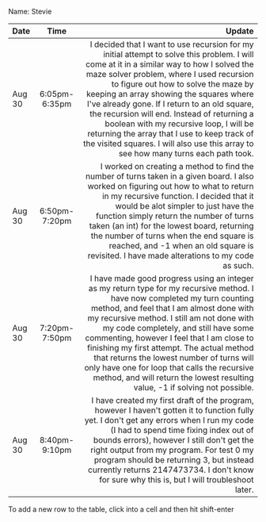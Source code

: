 Name: Stevie

| Date   |     Time      |                                                                                                                                                                                                                                                                                                                                                                                                                                                                                                                                                    Update |
|:-------|:-------------:|----------------------------------------------------------------------------------------------------------------------------------------------------------------------------------------------------------------------------------------------------------------------------------------------------------------------------------------------------------------------------------------------------------------------------------------------------------------------------------------------------------------------------------------------------------:|
| Aug 30 | 6:05pm-6:35pm | I decided that I want to use recursion for my initial attempt to solve this problem. I will come at it in a similar way to how I solved the maze solver problem, where I used recursion to figure out how to solve the maze by keeping an array showing the squares where I've already gone. If I return to an old square, the recursion will end. Instead of returning a boolean with my recursive loop, I will be returning the array that I use to keep track of the visited squares. I will also use this array to see how many turns each path took. |
| Aug 30 | 6:50pm-7:20pm |                                                                                                I worked on creating a method to find the number of turns taken in a given board. I also worked on figuring out how to what to return in my recursive function. I decided that it would be alot simpler to just have the function simply return the number of turns taken (an int) for the lowest board, returning the number of turns when the end square is reached, and -1 when an old square is revisited. I have made alterations to my code as such. |
| Aug 30 | 7:20pm-7:50pm |                    I have made good progress using an integer as my return type for my recursive method. I have now completed my turn counting method, and feel that I am almost done with my recursive method. I still am not done with my code completely, and still have some commenting, however I feel that I am close to finishing my first attempt. The actual method that returns the lowest number of turns will only have one for loop that calls the recursive method, and will return the lowest resulting value, -1 if solving not possible. |
| Aug 30 | 8:40pm-9:10pm |                                                                                                                                  I have created my first draft of the program, however I haven't gotten it to function fully yet. I don't get any errors when I run my code (I had to spend time fixing index out of bounds errors), however I still don't get the right output from my program. For test 0 my program should be returning 3, but instead currently returns 2147473734. I don't know for sure why this is, but I will troubleshoot later. |


To add a new row to the table, click into a cell and then hit shift-enter